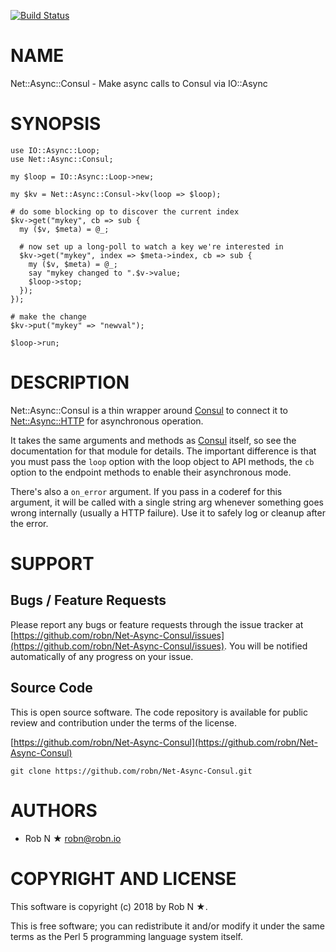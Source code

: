 [![Build Status](https://secure.travis-ci.org/robn/Net-Async-Consul.png)](http://travis-ci.org/robn/Net-Async-Consul)

# NAME

Net::Async::Consul - Make async calls to Consul via IO::Async

# SYNOPSIS

    use IO::Async::Loop;
    use Net::Async::Consul;

    my $loop = IO::Async::Loop->new;
    
    my $kv = Net::Async::Consul->kv(loop => $loop);

    # do some blocking op to discover the current index
    $kv->get("mykey", cb => sub { 
      my ($v, $meta) = @_;
    
      # now set up a long-poll to watch a key we're interested in
      $kv->get("mykey", index => $meta->index, cb => sub {
        my ($v, $meta) = @_;
        say "mykey changed to ".$v->value;
        $loop->stop;
      });
    });
    
    # make the change
    $kv->put("mykey" => "newval");
    
    $loop->run;

# DESCRIPTION

Net::Async::Consul is a thin wrapper around [Consul](https://metacpan.org/pod/Consul) to connect it to
[Net::Async::HTTP](https://metacpan.org/pod/Net::Async::HTTP) for asynchronous operation.

It takes the same arguments and methods as [Consul](https://metacpan.org/pod/Consul) itself, so see the
documentation for that module for details. The important difference is that you
must pass the `loop` option with the loop object to API methods, the `cb`
option to the endpoint methods to enable their asynchronous mode.

There's also a `on_error` argument. If you pass in a coderef for this
argument, it will be called with a single string arg whenever something goes
wrong internally (usually a HTTP failure). Use it to safely log or cleanup
after the error.

# SUPPORT

## Bugs / Feature Requests

Please report any bugs or feature requests through the issue tracker
at [https://github.com/robn/Net-Async-Consul/issues](https://github.com/robn/Net-Async-Consul/issues).
You will be notified automatically of any progress on your issue.

## Source Code

This is open source software. The code repository is available for
public review and contribution under the terms of the license.

[https://github.com/robn/Net-Async-Consul](https://github.com/robn/Net-Async-Consul)

    git clone https://github.com/robn/Net-Async-Consul.git

# AUTHORS

- Rob N ★ <robn@robn.io>

# COPYRIGHT AND LICENSE

This software is copyright (c) 2018 by Rob N ★.

This is free software; you can redistribute it and/or modify it under
the same terms as the Perl 5 programming language system itself.
